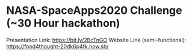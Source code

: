 # NASA-SpaceApps2020 Challenge (~30 Hour hackathon)
Presentation Link: https://bit.ly/2BcTnGO
Website Link (semi-functional): https://food4thought-20dk6p4fk.now.sh/
